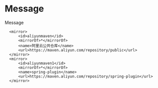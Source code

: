# Message
Message


      <mirror>
          <id>aliyunmaven</id>
          <mirrorOf>*</mirrorOf>
          <name>阿里云公共仓库</name>
          <url>https://maven.aliyun.com/repository/public</url>
      </mirror>
      <mirror>
          <id>aliyunmaven1</id>
          <mirrorOf>*</mirrorOf>
          <name>spring-plugin</name>
          <url>https://maven.aliyun.com/repository/spring-plugin</url>
      </mirror>
